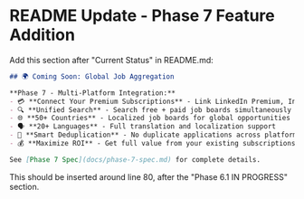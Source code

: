 # README Update - Phase 7 Feature Addition

Add this section after "Current Status" in README.md:

```markdown
## 🌍 Coming Soon: Global Job Aggregation

**Phase 7 - Multi-Platform Integration:**
- 💳 **Connect Your Premium Subscriptions** - Link LinkedIn Premium, Indeed, Glassdoor accounts
- 🔍 **Unified Search** - Search free + paid job boards simultaneously  
- 🌐 **50+ Countries** - Localized job boards for global opportunities
- 🗣️ **20+ Languages** - Full translation and localization support
- 🎯 **Smart Deduplication** - No duplicate applications across platforms
- 💰 **Maximize ROI** - Get full value from your existing subscriptions

See [Phase 7 Spec](docs/phase-7-spec.md) for complete details.
```

This should be inserted around line 80, after the "Phase 6.1 IN PROGRESS" section.
